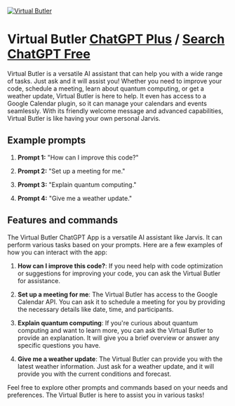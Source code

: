 
[![Virtual Butler](https://files.oaiusercontent.com/file-JbWZwqjau6HtmYYvBtDmx76f?se=2123-10-16T21%3A03%3A30Z&sp=r&sv=2021-08-06&sr=b&rscc=max-age%3D31536000%2C%20immutable&rscd=attachment%3B%20filename%3Da349518d-e244-4e10-b159-c7cb78f9e5f0.png&sig=ye88StBECDPOn6vtP8mTsEAYTig3PH9c58yGT3ZTiw4%3D)](https://chat.openai.com/g/g-s0kkoWYmh-virtual-butler)

# Virtual Butler [ChatGPT Plus](https://chat.openai.com/g/g-s0kkoWYmh-virtual-butler) / [Search ChatGPT Free](https://gptcall.net/index.html#/?search=Virtual%20Butler)

Virtual Butler is a versatile AI assistant that can help you with a wide range of tasks. Just ask and it will assist you! Whether you need to improve your code, schedule a meeting, learn about quantum computing, or get a weather update, Virtual Butler is here to help. It even has access to a Google Calendar plugin, so it can manage your calendars and events seamlessly. With its friendly welcome message and advanced capabilities, Virtual Butler is like having your own personal Jarvis.

## Example prompts

1. **Prompt 1:** "How can I improve this code?"

2. **Prompt 2:** "Set up a meeting for me."

3. **Prompt 3:** "Explain quantum computing."

4. **Prompt 4:** "Give me a weather update."

## Features and commands

The Virtual Butler ChatGPT App is a versatile AI assistant like Jarvis. It can perform various tasks based on your prompts. Here are a few examples of how you can interact with the app:

1. **How can I improve this code?**: If you need help with code optimization or suggestions for improving your code, you can ask the Virtual Butler for assistance.

2. **Set up a meeting for me**: The Virtual Butler has access to the Google Calendar API. You can ask it to schedule a meeting for you by providing the necessary details like date, time, and participants.

3. **Explain quantum computing**: If you're curious about quantum computing and want to learn more, you can ask the Virtual Butler to provide an explanation. It will give you a brief overview or answer any specific questions you have.

4. **Give me a weather update**: The Virtual Butler can provide you with the latest weather information. Just ask for a weather update, and it will provide you with the current conditions and forecast.

Feel free to explore other prompts and commands based on your needs and preferences. The Virtual Butler is here to assist you in various tasks!


